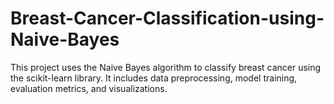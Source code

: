# Breast-Cancer-Classification-using-Naive-Bayes
This project uses the Naive Bayes algorithm to classify breast cancer using the scikit-learn library. It includes data preprocessing, model training, evaluation metrics, and visualizations.
